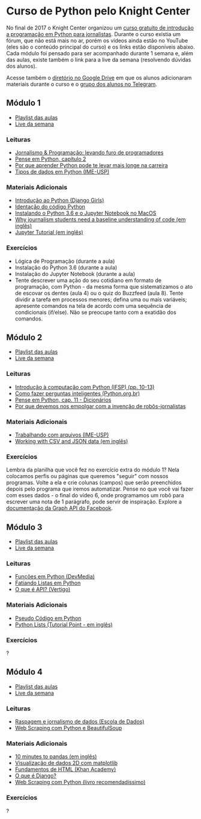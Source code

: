 # Curso de Python pelo Knight Center

No final de 2017 o Knight Center organizou um [curso gratuito de introdução a
programação em Python para
jornalistas](https://journalismcourses.org/PJ1020.html). Durante o curso
existia um fórum, que não está mais no ar, porém os vídeos ainda estão no
YouTube (eles são o conteúdo principal do curso) e os links estão disponíveis
abaixo. Cada módulo foi pensado para ser acompanhado durante 1 semana e, além
das aulas, existe também o link para a live da semana (resolvendo dúvidas dos
alunos).

Acesse também o [diretório no Google
Drive](https://drive.google.com/drive/folders/1Su7XvEY1zXp1w9-THkQZCZa2fW6ahaE5)
em que os alunos adicionaram materiais durante o curso e o [grupo dos alunos no
Telegram](https://t.me/pythonjor).


## Módulo 1

- [Playlist das
  aulas](https://www.youtube.com/playlist?list=PLDKLIBh3YKkti1P-y_p8RZpbl_HhW6NVB)
- [Live da semana](https://www.youtube.com/watch?v=GhF18vlT19s)

### Leituras

- [Jornalismo & Programação: levando furo de
  programadores](https://escoladedados.org/manual/cursos/raspagem/jornalismo-programacao-levando-furo-de-programadores/)
- [Pense em Python, capítulo
  2](https://penseallen.github.io/PensePython2e/02-vars-expr-instr.html)
- [Por que aprender Python pode te levar mais longe na
  carreira](https://becode.com.br/porque-aprender-python/)
- [Tipos de dados em Python
  (IME-USP)](https://panda.ime.usp.br/pensepy/static/pensepy/02-Conceitos/conceitos.html#term-tipo-de-dado-data-type)

### Materiais Adicionais

- [Introdução ao Python (Django
  Girls)](https://tutorial.djangogirls.org/pt/python_introduction/)
- [Identação do código
  Python](http://excript.com/python/indentacao-python.html)
- [Instalando o Python 3.6 e o Jupyter Notebook no
  MacOS](https://docs.google.com/document/d/e/2PACX-1vTH5O3CT5WgSqDgqYOczzRYtrgEJ4uxKOm8o2N1KKTcgG3AX4FfdiDg06lbForXfwpuqsHVAmqcaYly/pub)
- [Why journalism students need a baseline understanding of code (em
  inglês)](http://mediashift.org/2015/01/why-journalism-students-need-a-baseline-understanding-of-coding/)
- [Jupyter Tutorial (em inglês)](https://www.youtube.com/watch?v=1I2Bz0qbMsc)

### Exercícios

- Lógica de Programação (durante a aula)
- Instalação do Python 3.6 (durante a aula)
- Instalação do Jupyter Notebook (durante a aula)
- Tente descrever uma ação do seu cotidiano em formato de programação, com
  Python - da mesma forma que sistematizamos o ato de escovar os dentes (aula
  4) ou o quiz do Buzzfeed (aula 8). Tente dividir a tarefa em processos
  menores; defina uma ou mais variáveis; apresente comandos na tela de acordo
  com uma sequência de condicionais (if/else). Não se preocupe tanto com a
  exatidão dos comandos.


## Módulo 2

- [Playlist das
  aulas](https://www.youtube.com/playlist?list=PLDKLIBh3YKks0AAx5NFFo_UT6B9L1uxvE)
- [Live da semana](https://www.youtube.com/watch?v=eCVOUixNcE4)

### Leituras

- [Introdução à computação com Python (IFSP) (pp.
  10-13)](http://www.ifspsaocarlos.edu.br/portal/arquivos/2016.05.04_Apostila_Python_-_PET_ADS_S%C3%A3o_Carlos.pdf)
- [Como fazer perguntas inteligentes
  (Python.org.br)](https://wiki.python.org.br/ComoFazerPerguntasInteligentes)
- [Pense em Python, cap. 11 -
  Dicionários](https://github.com/PenseAllen/PensePython2e/blob/master/docs/11-dicionarios.md)
- [Por que devemos nos empolgar com a invenção de
  robôs-jornalistas](https://gizmodo.uol.com.br/por-que-devemos-nos-empolgar-com-a-invencao-de-robos-jornalistas/)

### Materiais Adicionais

- [Trabalhando com arquivos
  (IME-USP)](https://panda.ime.usp.br/pensepy/static/pensepy/10-Arquivos/files.html)
- [Working with CSV and JSON data (em
  inglês)](https://automatetheboringstuff.com/chapter14/)

### Exercícios

Lembra da planilha que você fez no exercício extra do módulo 1? Nela colocamos
perfis ou páginas que queremos "seguir" com nossos programas. Volte a ela e
crie colunas (campos) que serão preenchidos depois pelo programa que iremos
automatizar. Pense no que você vai fazer com esses dados - o final do vídeo 6,
onde programamos um robô para escrever uma nota de 1 parágrafo, pode servir de
inspiração. Explore a [documentação da Graph API do
Facebook](https://developers.facebook.com/docs/graph-api).


## Módulo 3

- [Playlist das
  aulas](https://www.youtube.com/playlist?list=PLDKLIBh3YKkvvJCC9lUa2RCgbksveGQ5S)
- [Live da semana](https://www.youtube.com/watch?v=Xox_2DrZ9eQ)

### Leituras

- [Funções em Python
  (DevMedia)](https://www.devmedia.com.br/funcoes-em-python/37340)
- [Fatiando Listas em
  Python](http://excript.com/python/fatiando-lista-python.html)
- [O que é API?
  (Vertigo)](https://blog.vertigo.com.br/o-que-e-api-entenda-de-uma-maneira-simples/)

### Materiais Adicionais

- [Pseudo Código em Python](http://neci-python.blogspot.com/p/blog-page_3.html)
- [Python Lists (Tutorial Point - em
  inglês)](https://www.tutorialspoint.com/python/python_lists.htm)

### Exercícios

?

## Módulo 4

- [Playlist das
  aulas](https://www.youtube.com/playlist?list=PLDKLIBh3YKkt2b21tsGQh2XVtL2Sb8U3A)
- [Live da semana](https://www.youtube.com/watch?v=sfKDq00f_SQ)

### Leituras

- [Raspagem e jornalismo de dados (Escola de
  Dados)](https://escoladedados.org/manual/cursos/raspagem/raspagem-jornalismo-de-dados/)
- [Web Scraping com Python e
  BeautifulSoup](https://imasters.com.br/back-end/aprendendo-sobre-web-scraping-em-python-utilizando-beautifulsoup)

### Materiais Adicionais

- [10 minutes to pandas (em
  inglês)](https://pandas.pydata.org/pandas-docs/stable/getting_started/10min.html)
- [Visualização de dados 2D com
  matplotlib](https://panda.ime.usp.br/algoritmos/static/algoritmos/10-matplotlib.html)
- [Fundamentos de HTML (Khan
  Academy)](https://pt.khanacademy.org/computing/computer-programming/html-css/intro-to-html/pt/html-basics)
- [O que é Django?](https://tutorial.djangogirls.org/pt/django/)
- [Web Scraping com Python (livro
  recomendadíssimo)](https://novatec.com.br/livros/web-scraping-com-python/)

### Exercícios

?

